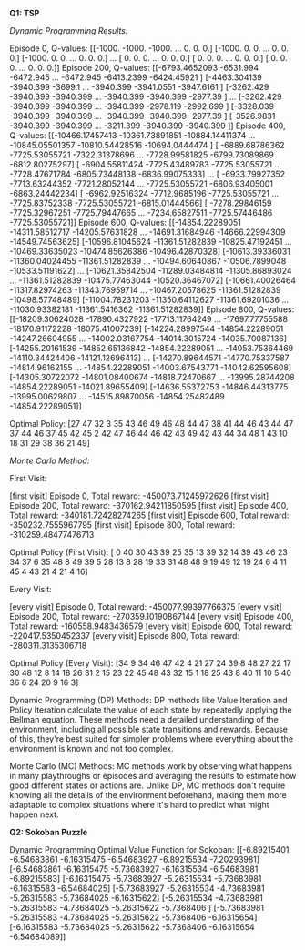 **Q1: TSP**

*Dynamic Programming Results:*

Episode 0, Q-values: [[-1000. -1000. -1000. ...     0.     0.     0.]
 [-1000.     0.     0. ...     0.     0.     0.]
 [-1000.     0.     0. ...     0.     0.     0.]
 ...
 [    0.     0.     0. ...     0.     0.     0.]
 [    0.     0.     0. ...     0.     0.     0.]
 [    0.     0.     0. ...     0.     0.     0.]]
Episode 200, Q-values: [[-6793.4652093 -6531.994     -6472.945     ... -6472.945
  -6413.2399    -6424.45921  ]
 [-4463.304139  -3940.399     -3699.1       ... -3940.399
  -3941.0551    -3947.6161   ]
 [-3262.429     -3940.399     -3940.399     ... -3940.399
  -3940.399     -2977.39     ]
 ...
 [-3262.429     -3940.399     -3940.399     ... -3940.399
  -2978.119     -2992.699    ]
 [-3328.039     -3940.399     -3940.399     ... -3940.399
  -3940.399     -2977.39     ]
 [-3526.9831    -3940.399     -3940.399     ... -3211.399
  -3940.399     -3940.399    ]]
Episode 400, Q-values: [[-10466.17457413 -10361.73891851 -10884.14411374 ... -10845.05501357
  -10810.54428516 -10694.0444474 ]
 [ -6889.68786362  -7725.53055721  -7322.31378696 ...  -7728.99581825
   -6799.73089869  -6812.80275297]
 [ -6904.55811424  -7725.43489783  -7725.53055721 ...  -7728.47671784
   -6805.73448138  -6836.99075333]
 ...
 [ -6933.79927352  -7713.63244352  -7721.28052144 ...  -7725.53055721
   -6806.93405001  -6863.24442234]
 [ -6962.92516324  -7712.9685196   -7725.53055721 ...  -7725.83752338
   -7725.53055721  -6815.01444566]
 [ -7278.29846159  -7725.32967251  -7725.79447665 ...  -7234.65827511
   -7725.57446486  -7725.53055721]]
Episode 600, Q-values: [[-14854.22289051 -14311.58512717 -14205.57631828 ... -14691.31684946
  -14666.22994309 -14549.74563625]
 [-10596.81045624 -11361.51282839 -10825.47192451 ... -10469.33635023
  -10474.85626386 -10496.42870328]
 [-10613.39336031 -11360.04024455 -11361.51282839 ... -10494.60640867
  -10506.7899048  -10533.51191622]
 ...
 [-10621.35842504 -11289.03484814 -11305.86893024 ... -11361.51282839
  -10475.77463044 -10520.36467072]
 [-10661.40026464 -11317.82974263 -11343.76959714 ... -10467.20578625
  -11361.51282839 -10498.57748489]
 [-11004.78231203 -11350.64112627 -11361.69201036 ... -11030.93382181
  -11361.5416362  -11361.51282839]]
Episode 800, Q-values: [[-18209.30624028 -17890.4327922  -17713.11764249 ... -17697.77755588
  -18170.91172228 -18075.41007239]
 [-14224.28997544 -14854.22289051 -14247.26604955 ... -14002.03167754
  -14014.3015724  -14035.70087136]
 [-14255.20161539 -14852.65136842 -14854.22289051 ... -14053.75364469
  -14110.34424406 -14121.12696413]
 ...
 [-14270.89644571 -14770.75337587 -14814.96162155 ... -14854.22289051
  -14003.67543771 -14042.62595608]
 [-14305.30722072 -14801.08400674 -14818.72470667 ... -13995.28744208
  -14854.22289051 -14021.89655409]
 [-14636.55372753 -14846.44313775 -13995.00629807 ... -14515.89870056
  -14854.25482489 -14854.22289051]]

  
Optimal Policy: [27 47 32  3 35 43 46 49 46 48 44 47 38 41 44 46 43 44 47 37 44 46 37 45
 42 45  2 42 47 46 44 46 42 43 49 42 43 44 34 48  1 43 10 18 31 29 38 36
 21 49]


*Monte Carlo Method:*

First Visit:

[first visit] Episode 0, Total reward: -450073.71245972626
[first visit] Episode 200, Total reward: -370162.94211850595
[first visit] Episode 400, Total reward: -340181.72428274265
[first visit] Episode 600, Total reward: -350232.7555967795
[first visit] Episode 800, Total reward: -310259.48477476713


Optimal Policy (First Visit): [ 0 40 30 43 39 25 35 13 39 32 14 39 43 46 23 34 37  6 35 48  8 49 39  5
 28 13  8 28 19 33 31 48 48  9 19 49 12 19 24  6  4 11 45  4 43 21  4 21
  4 16]


Every Visit:

[every visit] Episode 0, Total reward: -450077.99397766375
[every visit] Episode 200, Total reward: -270359.10190867144
[every visit] Episode 400, Total reward: -160558.9483436579
[every visit] Episode 600, Total reward: -220417.5350452337
[every visit] Episode 800, Total reward: -280311.3135306718

Optimal Policy (Every Visit): [34  9 34 46 47 42  4 21 27 24 39  8 48 27 22 17 30 48 12  8 14 18 26 31
  2 15 23 22 45 48 43 32 15  1 18 25 43  8 40 11 10  5 40 36  6 24 20  9
 16  3]


Dynamic Programming (DP) Methods: DP methods like Value Iteration and Policy Iteration calculate the value of each state by repeatedly applying the Bellman equation. These methods need a detailed understanding of the environment, including all possible state transitions and rewards. Because of this, they're best suited for simpler problems where everything about the environment is known and not too complex.

Monte Carlo (MC) Methods: MC methods work by observing what happens in many playthroughs or episodes and averaging the results to estimate how good different states or actions are. Unlike DP, MC methods don't require knowing all the details of the environment beforehand, making them more adaptable to complex situations where it's hard to predict what might happen next.



**Q2: Sokoban Puzzle**

Dynamic Programming Optimal Value Function for Sokoban: [[-6.89215401 -6.54683861 -6.16315475 -6.54683927 -6.89215534 -7.20293981]
 [-6.54683861 -6.16315475 -5.73683927 -6.16315534 -6.54683981 -6.89215583]
 [-6.16315475 -5.73683927 -5.26315534 -5.73683981 -6.16315583 -6.54684025]
 [-5.73683927 -5.26315534 -4.73683981 -5.26315583 -5.73684025 -6.16315622]
 [-5.26315534 -4.73683981 -5.26315583 -4.73684025 -5.26315622 -5.7368406 ]
 [-5.73683981 -5.26315583 -4.73684025 -5.26315622 -5.7368406  -6.16315654]
 [-6.16315583 -5.73684025 -5.26315622 -5.7368406  -6.16315654 -6.54684089]]

